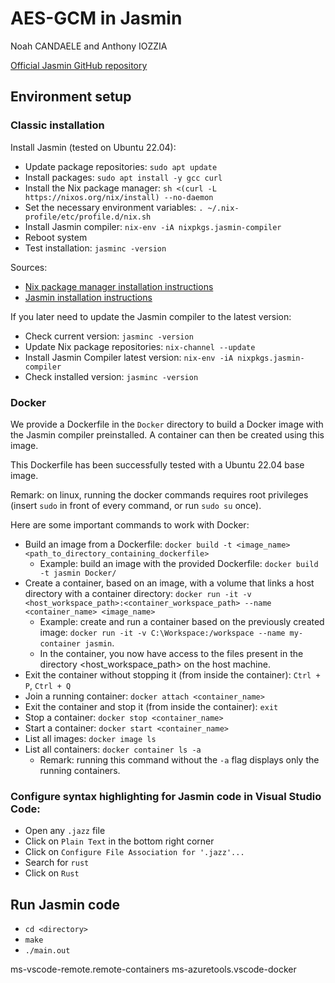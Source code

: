 # AES-GCM in Jasmin

Noah CANDAELE and Anthony IOZZIA

[Official Jasmin GitHub repository](https://github.com/jasmin-lang/jasmin)

## Environment setup

### Classic installation

Install Jasmin (tested on Ubuntu 22.04):
- Update package repositories: `sudo apt update`
- Install packages: `sudo apt install -y gcc curl`
- Install the Nix package manager: `sh <(curl -L https://nixos.org/nix/install) --no-daemon`
- Set the necessary environment variables: `. ~/.nix-profile/etc/profile.d/nix.sh`
- Install Jasmin compiler: `nix-env -iA nixpkgs.jasmin-compiler`
- Reboot system
- Test installation: `jasminc -version`

Sources:
- [Nix package manager installation instructions](https://nixos.org/download.html)
- [Jasmin installation instructions](https://github.com/jasmin-lang/jasmin/wiki/Installation-instructions)

If you later need to update the Jasmin compiler to the latest version:
- Check current version: `jasminc -version`
- Update Nix package repositories: `nix-channel --update`
- Install Jasmin Compiler latest version: `nix-env -iA nixpkgs.jasmin-compiler`
- Check installed version: `jasminc -version`

### Docker
We provide a Dockerfile in the `Docker` directory to build a Docker image with the Jasmin compiler preinstalled. A container can then be created using this image.

This Dockerfile has been successfully tested with a Ubuntu 22.04 base image.

Remark: on linux, running the docker commands requires root privileges (insert `sudo` in front of every command, or run `sudo su` once).

Here are some important commands to work with Docker:
- Build an image from a Dockerfile: `docker build -t <image_name> <path_to_directory_containing_dockerfile>`
	- Example: build an image with the provided Dockerfile: `docker build -t jasmin Docker/`
- Create a container, based on an image, with a volume that links a host directory with a container directory: `docker run -it -v <host_workspace_path>:<container_workspace_path> --name <container_name> <image_name>`
	- Example: create and run a container based on the previously created image: `docker run -it -v C:\Workspace:/workspace --name my-container jasmin`.
	- In the container, you now have access to the files present in the directory <host_workspace_path> on the host machine.
- Exit the container without stopping it (from inside the container): `Ctrl + P`, `Ctrl + Q`
- Join a running container: `docker attach <container_name>`
- Exit the container and stop it (from inside the container): `exit`
- Stop a container: `docker stop <container_name>`
- Start a container: `docker start <container_name>`
- List all images: `docker image ls`
- List all containers: `docker container ls -a`
	- Remark: running this command without the `-a` flag displays only the running containers.

### Configure syntax highlighting for Jasmin code in Visual Studio Code:
- Open any `.jazz` file
- Click on `Plain Text` in the bottom right corner
- Click on `Configure File Association for '.jazz'...`
- Search for `rust`
- Click on `Rust`

## Run Jasmin code

- `cd <directory>`
- `make`
- `./main.out`

ms-vscode-remote.remote-containers
ms-azuretools.vscode-docker
